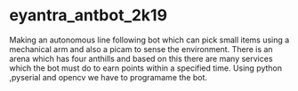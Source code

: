 # eyantra_antbot_2k19
Making an autonomous line following bot which can pick small items using a mechanical arm and also a picam to sense the environment.
There is an arena which has four anthills and based on this there are many services which the bot must do to earn points within a specified time.
Using python ,pyserial and opencv we have to programame the bot.
